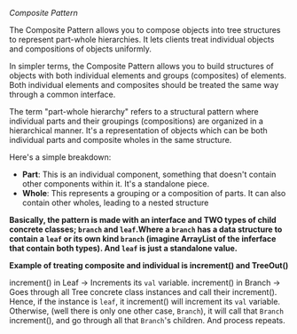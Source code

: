 _Composite Pattern_

The Composite Pattern allows you to compose objects into tree structures to represent part-whole hierarchies. It lets clients treat individual objects and compositions of objects uniformly.

In simpler terms, the Composite Pattern allows you to build structures of objects with both individual elements and groups (composites) of elements. Both individual elements and composites should be treated the same way through a common interface.

The term "part-whole hierarchy" refers to a structural pattern where individual parts and their groupings (compositions) are organized in a hierarchical manner. It's a representation of objects which can be both individual parts and composite wholes in the same structure.

Here's a simple breakdown:

- **Part**: This is an individual component, something that doesn't contain other components within it. It's a standalone piece.
- **Whole**: This represents a grouping or a composition of parts. It can also contain other wholes, leading to a nested structure

**Basically, the pattern is made with an interface and TWO types of child concrete classes; `branch` and `leaf`.Where a `branch` has a data structure to contain a `leaf` or its own kind `branch` (imagine ArrayList of the inferface that contain both types). And `leaf` is just a standalone value.**

**Example of treating composite and individual is increment() and TreeOut()**

increment() in Leaf -> Increments its `val` variable.
increment() in Branch -> Goes through all Tree concrete class instances and call their increment(). Hence, if the instance is `leaf`, it increment() will increment its `val` variable. Otherwise, (well there is only one other case, `Branch`), it will call that `Branch` increment(), and go through all that `Branch`'s children. And process repeats.
